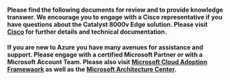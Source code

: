 #### Please find the following documents for review and to provide knowledge transwer. We encourage you to engage with a Cisco representative if you have questions about the Catalyst 8000v Edge solution. Please visit [Cisco](www.cisco.com) for further details and technical documentation. 

#### If you are new to Azure you have many avenues for assistance and support. Please engage with a certified Microsoft Partner or with a Microsoft Account Team. Please also visit [Microsoft Cloud Adoption Framewaork](https://learn.microsoft.com/en-us/azure/cloud-adoption-framework/) as well as the [Microsoft Architecture Center](https://learn.microsoft.com/en-us/azure/architecture/).
